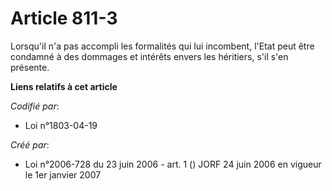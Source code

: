 # Article 811-3

Lorsqu'il n'a pas accompli les formalités qui lui incombent, l'Etat peut être condamné à des dommages et intérêts envers les
héritiers, s'il s'en présente.

**Liens relatifs à cet article**

_Codifié par_:

  - Loi n°1803-04-19

_Créé par_:

  - Loi n°2006-728 du 23 juin 2006 - art. 1 () JORF 24 juin 2006 en vigueur le 1er janvier 2007
